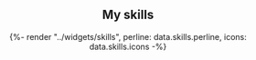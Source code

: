 <h2 align="center">My skills</h2>
<p align="center">
  {%- render "../widgets/skills", perline: data.skills.perline, icons: data.skills.icons -%}
</p>
